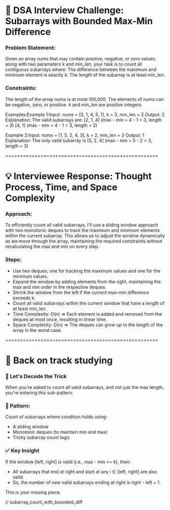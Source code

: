 # 📌 DSA Interview Challenge: Subarrays with Bounded Max-Min Difference

### Problem Statement:
Given an array nums that may contain positive, negative, or zero values, along with two parameters k and min_len, your task is to count all contiguous subarrays where:
The difference between the maximum and minimum element is exactly k.
The length of the subarray is at least min_len.

### Constraints:
The length of the array nums is at most 100,000.
The elements of nums can be negative, zero, or positive.
k and min_len are positive integers.

Examples:Example 1:Input: nums = [2, 1, 4, 5, 1], k = 3, min_len = 2
Output: 2
Explanation: The valid subarrays are:
[2, 1, 4] (max - min = 4 - 1 = 3, length = 3)
[4, 1] (max - min = 4 - 1 = 3, length = 2)

Example 2:Input: nums = [1, 5, 2, 4, 3], k = 2, min_len = 3
Output: 1
Explanation: The only valid subarray is [5, 2, 4] (max - min = 5 - 2 = 3, length = 3)

====================================================

# 💡 Interviewee Response: Thought Process, Time, and Space Complexity

### Approach:
To efficiently count all valid subarrays, I'll use a sliding window approach with two monotonic deques to track the maximum and minimum elements within the current subarray. This allows us to adjust the window dynamically as we move through the array, maintaining the required constraints without recalculating the max and min on every step.

### Steps:
 - Use two deques, one for tracking the maximum values and one for the minimum values.
 - Expand the window by adding elements from the right, maintaining the max and min order in the respective deques.
 - Shrink the window from the left if the current max-min difference exceeds k.
 - Count all valid subarrays within the current window that have a length of at least min_len.
 - Time Complexity: O(n) => Each element is added and removed from the deques at most once, resulting in linear time.
 - Space Complexity: O(n) => The deques can grow up to the length of the array in the worst case.



====================================================
# 📌 Back on track studying

### 🧠 Let's Decode the Trick
When you're asked to count all valid subarrays, and not just the max length, you're entering this sub-pattern:

### 🎯 Pattern:
Count of subarrays where condition holds using:
 - A sliding window
 - Monotonic deques (to maintain min and max)
 - Tricky subarray count logic

### ✅ Key Insight
If the window [left, right] is valid (i.e., max - min <= k), then:
 - All subarrays that end at right and start at any i ∈ [left, right] are also valid.
 - So, the number of new valid subarrays ending at right is right - left + 1.

This is your missing piece.

// subarray_count_with_bounded_diff